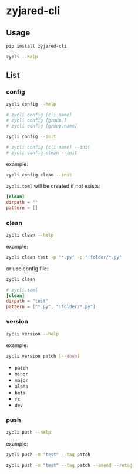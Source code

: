 # zyjared-cli

## Usage

```sh
pip install zyjared-cli
```

```sh
zycli --help
```

## List

### config

```sh
zycli config --help

# zycli config [cli name]
# zycli config [group.]
# zycli config [group.name]
```

```sh
zycli config --init

# zycli config [cli name] --init
# zycli config clean --init
```

example:

```sh
zycli config clean --init
```

`zycli.toml` will be created if not exists:

```toml
[clean]
dirpath = ""
pattern = []
```

### clean

```sh
zycli clean --help
```

example:

```sh
zycli clean test -p "*.py" -p "!folder/*.py"
```

or use config file:

```sh
zycli clean
```

```toml
# zycli.toml
[clean]
dirpath = "test"
pattern = ["*.py", "!folder/*.py"]
```

### version

```sh
zycli version --help
```

example:

```sh
zycli version patch [--down]
```

- `patch`
- `minor`
- `major`
- `alpha`
- `beta`
- `rc`
- `dev`

### push

```sh
zycli push --help
```

example:

```sh
zycli push -m "test" --tag patch
```

```sh
zycli push -m "test" --tag patch --amend --retag
```
